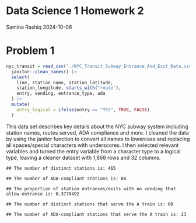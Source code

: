 Data Science 1 Homework 2
================
Samina Rashiq
2024-10-06

# Problem 1

``` r
nyc_transit = read_csv("./NYC_Transit_Subway_Entrance_And_Exit_Data.csv", show_col_types = FALSE) |>
  janitor::clean_names() |>
  select(
    line, station_name, station_latitude, 
    station_longitude, starts_with("route"), 
    entry, vending, entrance_type, ada
  ) |>
  mutate(
    entry_logical = ifelse(entry == "YES", TRUE, FALSE)
  )
```

This data set describes key details about the NYC subway system
including station names, routes served, ADA compliance and more. I
cleaned the data by using the janitor function to convert all names to
lowercase and replacing all spaces/special characters with underscores.
I then selected relevant variables and turned the entry variable from a
character type to a logical type, leaving a cleaner dataset with 1,868
rows and 32 columns.

    ## The number of distinct stations is: 465

    ## The number of ADA-compliant stations is: 84

    ## The proportion of station entrances/exits with no vending that allow entrance is: 0.3770492

    ## The number of distinct stations that serve the A train is: 60

    ## The number of ADA-compliant stations that serve the A train is: 23

